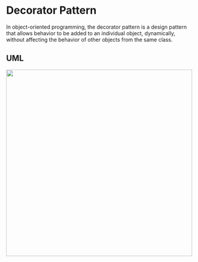 # Decorator Pattern
In object-oriented programming, the decorator pattern is a design pattern that allows behavior to be added to an individual object, dynamically, without affecting the behavior of other objects from the same class.

## UML
<img width="500" src="https://upload.wikimedia.org/wikipedia/commons/e/e9/Decorator_UML_class_diagram.svg">
